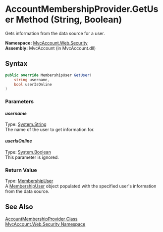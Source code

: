 AccountMembershipProvider.GetUser Method (String, Boolean)
==========================================================
Gets information from the data source for a user.

**Namespace:** [MvcAccount.Web.Security][1]  
**Assembly:** MvcAccount (in MvcAccount.dll)

Syntax
------

```csharp
public override MembershipUser GetUser(
	string username,
	bool userIsOnline
)
```

### Parameters

#### *username*
Type: [System.String][2]  
The name of the user to get information for.

#### *userIsOnline*
Type: [System.Boolean][3]  
This parameter is ignored.

### Return Value
Type: [MembershipUser][4]  
 A [MembershipUser][4] object populated with the specified user's information from the data source. 

See Also
--------
[AccountMembershipProvider Class][5]  
[MvcAccount.Web.Security Namespace][1]  

[1]: ../README.md
[2]: http://msdn.microsoft.com/en-us/library/s1wwdcbf
[3]: http://msdn.microsoft.com/en-us/library/a28wyd50
[4]: http://msdn.microsoft.com/en-us/library/d1b506ez
[5]: README.md